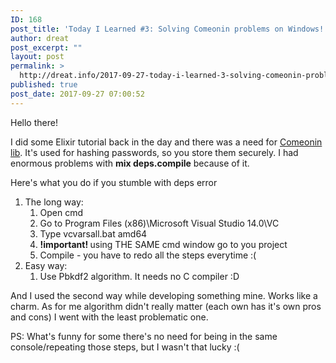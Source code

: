 ```yaml
---
ID: 168
post_title: 'Today I Learned #3: Solving Comeonin problems on Windows!'
author: dreat
post_excerpt: ""
layout: post
permalink: >
  http://dreat.info/2017-09-27-today-i-learned-3-solving-comeonin-problems-on-windows/
published: true
post_date: 2017-09-27 07:00:52
---
```

Hello there!

I did some Elixir tutorial back in the day and there was a need for <a href="https://github.com/riverrun/comeonin" target="_blank" rel="noopener">Comeonin lib</a>. It's used for hashing passwords, so you store them securely. I had enormous problems with <strong>mix deps.compile</strong> because of it.

Here's what you do if you stumble with deps error
<ol>
 	<li>The long way:
<ol>
 	<li>Open cmd</li>
 	<li>Go to Program Files (x86)\Microsoft Visual Studio 14.0\VC</li>
 	<li>Type vcvarsall.bat amd64</li>
 	<li><strong>!important! </strong>using THE SAME cmd window go to you project</li>
 	<li>Compile - you have to redo all the steps everytime :(</li>
</ol>
</li>
 	<li>Easy way:
<ol>
 	<li>Use Pbkdf2 algorithm. It needs no C compiler :D</li>
</ol>
</li>
</ol>
And I used the second way while developing something mine. Works like a charm. As for me algorithm didn't really matter (each own has it's own pros and cons) I went with the least problematic one.

PS: What's funny for some there's no need for being in the same console/repeating those steps, but I wasn't that lucky :(
